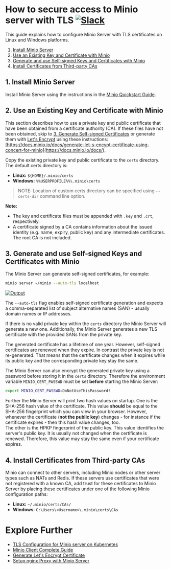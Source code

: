 # How to secure access to Minio server with TLS [![Slack](https://slack.minio.io/slack?type=svg)](https://slack.minio.io)

This guide explains how to configure Minio Server with TLS certificates on Linux and Windows platforms.

1. [Install Minio Server](#install-minio-server) 
2. [Use an Existing Key and Certificate with Minio](#use-an-existing-key-and-certificate-with-minio) 
3. [Generate and use Self-signed Keys and Certificates with Minio](#generate-use-self-signed-keys-certificates) 
4. [Install Certificates from Third-party CAs](#install-certificates-from-third-party-cas)

## <a name="install-minio-server"></a>1. Install Minio Server

Install Minio Server using the instructions in the [Minio Quickstart Guide](https://docs.minio.io/docs/minio-quickstart-guide).

## <a name="use-an-existing-key-and-certificate-with-minio"></a>2. Use an Existing Key and Certificate with Minio 

This section describes how to use a private key and public certificate that have been obtained from a certificate authority (CA). If these files have not been obtained, skip to [3. Generate Self-signed Certificates](#generate-use-self-signed-keys-certificates) or generate them with [Let's Encrypt](https://letsencrypt.org) using these instructions: [https://docs.minio.io/docs/generate-let-s-encypt-certificate-using-concert-for-minio](https://docs.minio.io/docs/).

Copy the existing private key and public certificate to the `certs` directory. The default certs directory is:
* **Linux:** `${HOME}/.minio/certs`
* **Windows:** `%%USERPROFILE%%\.minio\certs`

> NOTE: Location of custom certs directory can be specified using `--certs-dir` command line option.

**Note:** 
* The key and certificate files must be appended with `.key` and `.crt`, respectively.
* A certificate signed by a CA contains information about the issued identity (e.g. name, expiry, public key) and any intermediate certificates. The root CA is not included.

## <a name="generate-use-self-signed-keys-certificates"></a>3. Generate and use Self-signed Keys and Certificates with Minio

The Minio Server can generate self-signed certificates, for example:

```sh
minio server ~/minio --auto-tls localhost
```

[![Output](https://raw.githubusercontent.com/minio/minio/master/docs/tls/startup.png)](#generate-use-self-signed-keys-certificates)

The `--auto-tls` flag enables self-signed certificate generation and expects a comma-separated list of 
subject alternative names (SAN) - usually domain names or IP addresses.

If there is no valid private key within the `certs` directory the Minio Server will generate a new one.
Additionally, the Minio Server generates a new TLS certificate with the provided SANs from the private key.

The generated certificate has a lifetime of one year. However, self-signed certificates are renewed when they expire.
In contrast the private key is not re-generated. That means that the certificate changes when it expires while 
its public key and the corresponding private key stay the same.

The Minio Server can also encrypt the generated private key using a password before storing it in the `certs` directory.
Therefore the environment variable `MINIO_CERT_PASSWD` must be set **before** starting the Minio Server:

```sh
export MINIO_CERT_PASSWD=DoNotUseThisPassword!
``` 

Further the Minio Server will print two hash values on startup. One is the SHA-256 hash value of the certificate.
This value **should** be equal to the SHA-256 fingerprint which you can view in your browser. However, whenever the
certificate (**not the public key**) changes - for instance if the certificate expires - then this hash value
changes, too.   
The other is the HPKP fingerprint of the public key. This value identifies the server's public key. It is usually 
not changed when the certificate is renewed. Therefore, this value may stay the same even if your certificate expires.

## <a name="install-certificates-from-third-party-cas"></a>4. Install Certificates from Third-party CAs

Minio can connect to other servers, including Minio nodes or other server types such as NATs and Redis. If these servers use certificates that were not registered with a known CA, add trust for these certificates to Minio Server by placing these certificates under one of the following Minio configuration paths:
* **Linux:** `~/.minio/certs/CAs/`
* **Windows**: `C:\Users\<Username>\.minio\certs\CAs`

# Explore Further
* [TLS Configuration for Minio server on Kubernetes](https://github.com/minio/minio/tree/master/docs/tls/kubernetes)
* [Minio Client Complete Guide](https://docs.minio.io/docs/minio-client-complete-guide)
* [Generate Let's Encrypt Certificate](https://docs.minio.io/docs/generate-let-s-encypt-certificate-using-concert-for-minio)
* [Setup nginx Proxy with Minio Server](https://docs.minio.io/docs/setup-nginx-proxy-with-minio)
